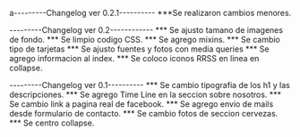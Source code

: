 a---------Changelog ver 0.2.1----------
***Se realizaron cambios menores.

---------Changelog ver 0.2------------
*** Se ajusto tamano de imagenes de fondo.
*** Se limpio codigo CSS.
*** Se agrego mixins.
*** Se cambio tipo de tarjetas
*** Se ajusto fuentes y fotos con media queries
*** Se agrego informacion al index.
*** Se coloco iconos RRSS en linea en collapse.


---------Changelog ver 0.1----------
*** Se cambio tipografia de los h1 y las descripciones.
*** Se agrego Time Line en la seccion sobre nosotros.
*** Se cambio link a pagina real de facebook.
*** Se agrego envio de mails desde formulario de contacto.
*** Se cambio fotos de seccion cervezas.
*** Se centro collapse.


